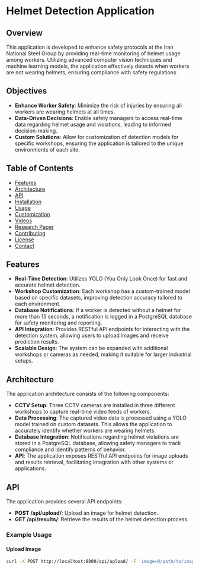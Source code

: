 # Helmet Detection Application 

## Overview
This application is developed to enhance safety protocols at the Iran National Steel Group by providing real-time monitoring of helmet usage among workers. Utilizing advanced computer vision techniques and machine learning models, the application effectively detects when workers are not wearing helmets, ensuring compliance with safety regulations.


## Objectives
- **Enhance Worker Safety**: Minimize the risk of injuries by ensuring all workers are wearing helmets at all times.
- **Data-Driven Decisions**: Enable safety managers to access real-time data regarding helmet usage and violations, leading to informed decision-making.
- **Custom Solutions**: Allow for customization of detection models for specific workshops, ensuring the application is tailored to the unique environments of each site.

## Table of Contents
- [Features](#features)
- [Architecture](#architecture)
- [API](#api)
- [Installation](#installation)
- [Usage](#usage)
- [Customization](#customization)
- [Videos](#videos)
- [Research Paper](#research-paper)
- [Contributing](#contributing)
- [License](#license)
- [Contact](#contact)

## Features
- **Real-Time Detection**: Utilizes YOLO (You Only Look Once) for fast and accurate helmet detection.
- **Workshop Customization**: Each workshop has a custom-trained model based on specific datasets, improving detection accuracy tailored to each environment.
- **Database Notifications**: If a worker is detected without a helmet for more than 15 seconds, a notification is logged in a PostgreSQL database for safety monitoring and reporting.
- **API Integration**: Provides RESTful API endpoints for interacting with the detection system, allowing users to upload images and receive prediction results.
- **Scalable Design**: The system can be expanded with additional workshops or cameras as needed, making it suitable for larger industrial setups.

## Architecture
The application architecture consists of the following components:
- **CCTV Setup**: Three CCTV cameras are installed in three different workshops to capture real-time video feeds of workers.
- **Data Processing**: The captured video data is processed using a YOLO model trained on custom datasets. This allows the application to accurately identify whether workers are wearing helmets.
- **Database Integration**: Notifications regarding helmet violations are stored in a PostgreSQL database, allowing safety managers to track compliance and identify patterns of behavior.
- **API**: The application exposes RESTful API endpoints for image uploads and results retrieval, facilitating integration with other systems or applications.

## API
The application provides several API endpoints:
- **POST /api/upload/**: Upload an image for helmet detection.
- **GET /api/results/**: Retrieve the results of the helmet detection process.
  
### Example Usage
#### Upload Image
```bash
curl -X POST http://localhost:8000/api/upload/ -F 'image=@/path/to/image.jpg'
